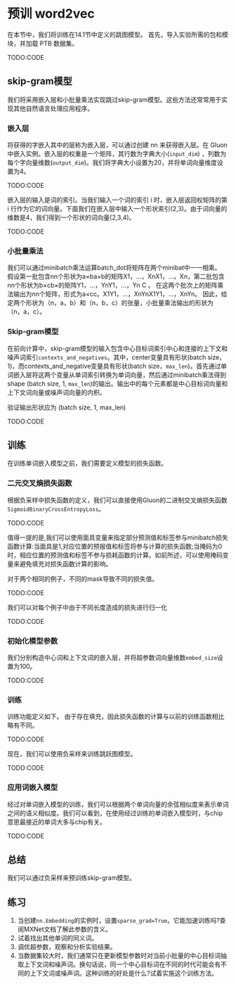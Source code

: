 

<!--
 * @version:
 * @Author:  StevenJokess https://github.com/StevenJokess
 * @Date: 2020-08-15 11:43:07
 * @LastEditors:  StevenJokess https://github.com/StevenJokess
 * @LastEditTime: 2020-10-05 19:13:42
 * @Description:MT, improve
 * @TODO::
 * @Reference:http://preview.d2l.ai/d2l-en/master/chapter_natural-language-processing-pretraining/word2vec-pretraining.html
-->

# 预训 word2vec

在本节中，我们将训练在14.1节中定义的跳图模型。
首先，导入实验所需的包和模块，并加载 PTB 数据集。

TODO:CODE

## skip-gram模型

我们将采用嵌入层和小批量乘法实现跳过skip-gram模型。这些方法还常常用于实现其他自然语言处理应用程序。

### 嵌入层

将获得的字嵌入其中的层称为嵌入层，可以通过创建 nn 来获得嵌入层。在 Gluon 中嵌入实例。嵌入层的权重是一个矩阵，其行数为字典大小(`input_dim`) ，列数为每个字向量维数(`output_dim`)。我们将字典大小设置为20，并将单词向量维度设置为4。

TODO:CODE

嵌入层的输入是词的索引。当我们输入一个词的索引 i 时，嵌入层返回权矩阵的第 i 行作为它的词向量。下面我们在嵌入层中输入一个形状索引(2,3)。由于词向量的维数是4，我们得到一个形状的词向量(2,3,4)。

TODO:CODE

### 小批量乘法

我们可以通过minibatch乘法运算batch_dot将矩阵在两个minibat中一一相乘。 假设第一批包含nn个形状为a×ba×b的矩阵X1，...，XnX1，...，Xn，第二批包含nn个形状为b×cb×的矩阵Y1，...，YnY1，...，Yn C 。 在这两个批次上的矩阵乘法输出为nn个矩阵，形式为a×cc。X1Y1，...，XnYnX1Y1，...，XnYn。 因此，给定两个形状为（n，a，b）和（n，b，c）的张量，小批量乘法输出的形状为（n，a，c）。

### Skip-gram模型

在前向计算中，skip-gram模型的输入包含中心目标词索引中心和连接的上下文和噪声词索引`contexts_and_negatives`。其中，center变量具有形状(batch size，1)，而contexts_and_negative变量具有形状(batch size，`max_len`)。首先通过单词嵌入层将这两个变量从单词索引转换为单词向量，然后通过minibatch乘法得到shape (batch size, 1, `max_len`)的输出。输出中的每个元素都是中心目标词向量和上下文词向量或噪声词向量的内积。

验证输出形状应为 (batch size, 1, max_len)

TODO:CODE

## 训练

在训练单词嵌入模型之前，我们需要定义模型的损失函数。

### 二元交叉熵损失函数

根据负采样中损失函数的定义，我们可以直接使用Gluon的二进制交叉熵损失函数`SigmoidBinaryCrossEntropyLoss`。

TODO:CODE

值得一提的是,我们可以使用面具变量来指定部分预测值和标签参与minibatch损失函数计算:当面具是1,对应位置的预报值和标签将参与计算的损失函数;当掩码为0时，相应位置的预测值和标签不参与损耗函数的计算。如前所述，可以使用掩码变量来避免填充对损失函数计算的影响。

对于两个相同的例子，不同的mask导致不同的损失值。

TODO:CODE

我们可以对每个例子中由于不同长度造成的损失进行归一化

TODO:CODE

### 初始化模型参数

我们分别构造中心词和上下文词的嵌入层，并将超参数词向量维数`embed_size`设置为100。

TODO:CODE

### 训练

训练功能定义如下。 由于存在填充，因此损失函数的计算与以前的训练函数相比略有不同。

TODO:CODE

现在，我们可以使用负采样来训练跳跃图模型。

TODO:CODE

### 应用词嵌入模型

经过对单词嵌入模型的训练，我们可以根据两个单词向量的余弦相似度来表示单词之间的语义相似度。我们可以看到，在使用经过训练的单词嵌入模型时，与chip意思最接近的单词大多与chip有关。

TODO:CODE

## 总结

我们可以通过负采样来预训练skip-gram模型。

## 练习

1. 当创建`nn.Embedding`的实例时，设置`sparse_grad=True`。它能加速训练吗?查阅MXNet文档了解此参数的含义。
1. 试着找出其他单词的同义词。
1. 调优超参数，观察和分析实验结果。
1. 当数据集较大时，我们通常只在更新模型参数时对当前小批量的中心目标词抽取上下文词和噪声词。换句话说，同一个中心目标词在不同的时代可能会有不同的上下文词或噪声词。这种训练的好处是什么?试着实施这个训练方法。
